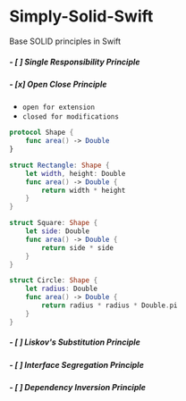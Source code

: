 # Simply-Solid-Swift
Base SOLID principles in Swift
##### - [ ] Single Responsibility Principle
##### - [x] Open Close Principle
*  `open for extension`
*  `closed for modifications`

```swift
protocol Shape {
    func area() -> Double
}

struct Rectangle: Shape {
    let width, height: Double
    func area() -> Double {
        return width * height
    }
}

struct Square: Shape {
    let side: Double
    func area() -> Double {
        return side * side
    }
}

struct Circle: Shape {
    let radius: Double
    func area() -> Double {
        return radius * radius * Double.pi
    }
}
```

##### - [  ] Liskov's Substitution Principle
##### - [  ] Interface Segregation Principle
##### - [  ] Dependency Inversion Principle
